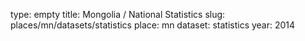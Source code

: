 type: empty
title: Mongolia / National Statistics
slug: places/mn/datasets/statistics
place: mn
dataset: statistics
year: 2014
